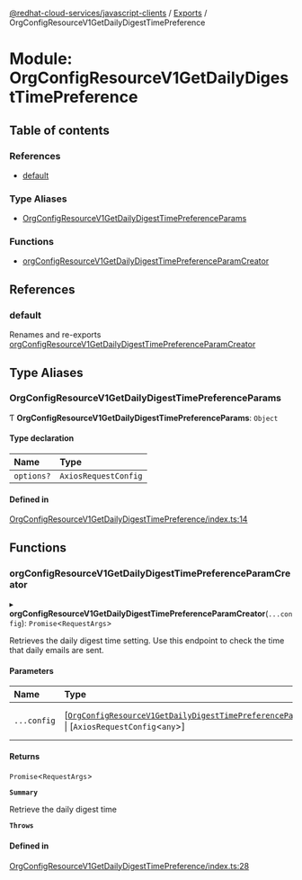 [@redhat-cloud-services/javascript-clients](../README.md) / [Exports](../modules.md) / OrgConfigResourceV1GetDailyDigestTimePreference

# Module: OrgConfigResourceV1GetDailyDigestTimePreference

## Table of contents

### References

- [default](OrgConfigResourceV1GetDailyDigestTimePreference.md#default)

### Type Aliases

- [OrgConfigResourceV1GetDailyDigestTimePreferenceParams](OrgConfigResourceV1GetDailyDigestTimePreference.md#orgconfigresourcev1getdailydigesttimepreferenceparams)

### Functions

- [orgConfigResourceV1GetDailyDigestTimePreferenceParamCreator](OrgConfigResourceV1GetDailyDigestTimePreference.md#orgconfigresourcev1getdailydigesttimepreferenceparamcreator)

## References

### default

Renames and re-exports [orgConfigResourceV1GetDailyDigestTimePreferenceParamCreator](OrgConfigResourceV1GetDailyDigestTimePreference.md#orgconfigresourcev1getdailydigesttimepreferenceparamcreator)

## Type Aliases

### OrgConfigResourceV1GetDailyDigestTimePreferenceParams

Ƭ **OrgConfigResourceV1GetDailyDigestTimePreferenceParams**: `Object`

#### Type declaration

| Name | Type |
| :------ | :------ |
| `options?` | `AxiosRequestConfig` |

#### Defined in

[OrgConfigResourceV1GetDailyDigestTimePreference/index.ts:14](https://github.com/RedHatInsights/javascript-clients/blob/main/packages/notifications/OrgConfigResourceV1GetDailyDigestTimePreference/index.ts#L14)

## Functions

### orgConfigResourceV1GetDailyDigestTimePreferenceParamCreator

▸ **orgConfigResourceV1GetDailyDigestTimePreferenceParamCreator**(`...config`): `Promise`\<`RequestArgs`\>

Retrieves the daily digest time setting. Use this endpoint to check the time that daily emails are sent.

#### Parameters

| Name | Type | Description |
| :------ | :------ | :------ |
| `...config` | [[`OrgConfigResourceV1GetDailyDigestTimePreferenceParams`](OrgConfigResourceV1GetDailyDigestTimePreference.md#orgconfigresourcev1getdailydigesttimepreferenceparams)] \| [`AxiosRequestConfig`\<`any`\>] | with all available params. |

#### Returns

`Promise`\<`RequestArgs`\>

**`Summary`**

Retrieve the daily digest time

**`Throws`**

#### Defined in

[OrgConfigResourceV1GetDailyDigestTimePreference/index.ts:28](https://github.com/RedHatInsights/javascript-clients/blob/main/packages/notifications/OrgConfigResourceV1GetDailyDigestTimePreference/index.ts#L28)
